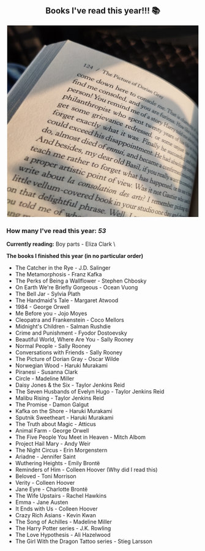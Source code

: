 <div align="center">
    <h2>Books I've read this year!!! 📚</h2>
    <img src="../../../images/book.jpg" width="500px" height="500px">
    <!-- <h3>How many I've read this year: 52</h3> -->
</div>

### How many I've read this year: _53_ 

__Currently reading:__ Boy parts - Eliza Clark 
\

__The books I finished this year (in no particular order)__

- The Catcher in the Rye - J.D. Salinger 
- The Metamorphosis - Franz Kafka 
- The Perks of Being a Wallflower - Stephen Chbosky 
- On Earth We're Briefly Gorgeous - Ocean Vuong 
- The Bell Jar - Sylvia Plath 
- The Handmaid's Tale - Margaret Atwood 
- 1984 - George Orwell 
- Me Before you - Jojo Moyes 
- Cleopatra and Frankenstein - Coco Mellors 
- Midnight's Children - Salman Rushdie 
- Crime and Punishment - Fyodor Dostoevsky 
- Beautiful World, Where Are You - Sally Rooney 
- Normal People - Sally Rooney
- Conversations with Friends - Sally Rooney
- The Picture of Dorian Gray - Oscar Wilde 
- Norwegian Wood - Haruki Murakami 
- Piranesi - Susanna Clark 
- Circle - Madeline Miller
- Daisy Jones & the Six - Taylor Jenkins Reid
- The Seven Husbands of Evelyn Hugo - Taylor Jenkins Reid 
- Malibu Rising - Taylor Jenkins Reid
- The Promise - Damon Galgut 
- Kafka on the Shore - Haruki Murakami 
- Sputnik Sweetheart - Haruki Murakami 
- The Truth about Magic - Atticus 
- Animal Farm - George Orwell
- The Five People You Meet in Heaven - Mitch Albom 
- Project Hail Mary - Andy Weir 
- The Night Circus - Erin Morgenstern 
- Ariadne - Jennifer Saint 
- Wuthering Heights - Emily Brontë
- Reminders of Him - Colleen Hoover (Why did I read this)
- Beloved - Toni Morrison 
- Verity - Colleen Hoover 
- Jane Eyre - Charlotte Brontë
- The Wife Upstairs - Rachel Hawkins 
- Emma - Jane Austen 
- It Ends with Us - Colleen Hoover 
- Crazy Rich Asians - Kevin Kwan 
- The Song of Achilles - Madeline Miller 
- The Harry Potter series - J.K. Rowling 
- The Love Hypothesis - Ali Hazelwood 
- The Girl With the Dragon Tattoo series - Stieg Larsson 